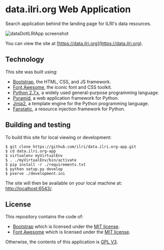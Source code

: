 # data.ilri.org Web Application
Search application behind the landing page for ILRI's data resources.

![dataDotILRIApp screenshot](/screenshot.png?raw=true "Screenshot")

You can view the site at [https://data.ilri.org](https://data.ilri.org).

## Technology
This site was built using:

- [Bootstrap](http://getbootstrap.com/), the HTML, CSS, and JS framework.
- [Font Awesome](http://fortawesome.github.io/Font-Awesome/), the iconic font and CSS toolkit.
- [Python 2.7.x](https://www.python.org/), a widely used general-purpose programming language.
- [Pyramid](http://www.pylonsproject.org/), a web application framework for Python.
- [Jinja2](http://jinja.pocoo.org/), a template engine for the Python programming language.
- [Fanstatic](http://www.fanstatic.org/), a resource injection framework for Python.

## Building and testing
To build this site for local viewing or development:

    $ git clone https://github.com/ilri/data.ilri.org-app.git
    $ cd data.ilri.org-app
    $ virtualenv myVirtualEnv
    $ . ./myVirtualEnv/bin/activate
    $ pip install -r ./requirements.txt
    $ python setup.py develop
    $ pserve ./development.ini

The site will then be available on your local machine at: [http://localhost:6543/](http://localhost:6543/).

## License
This repository contains the code of:

- [Bootstrap](http://getbootstrap.com) which is licensed under the [MIT license](https://raw.githubusercontent.com/twbs/bootstrap/master/LICENSE).
- [Font Awesome](http://fortawesome.github.io/Font-Awesome/) which is licensed under the [MIT license](http://opensource.org/licenses/mit-license.html).


Otherwise, the contents of this application is [GPL V3](http://www.gnu.org/copyleft/gpl.html).
